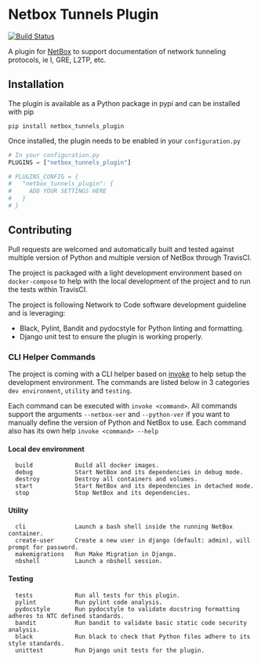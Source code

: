 # Netbox Tunnels Plugin

<!-- Build status with linky to the builds for ease of access. -->
[![Build Status](https://travis-ci.com/jdrew82/netbox_tunnels_plugin.svg?token=XHesDxGFcPtaq1Q3URi5&branch=master)](https://travis-ci.com/jdrew82/netbox_tunnels_plugin)

A plugin for [NetBox](https://github.com/netbox-community/netbox) to support documentation of network tunneling
 protocols, ie I, GRE, L2TP, etc.

## Installation

The plugin is available as a Python package in pypi and can be installed with pip
```shell
pip install netbox_tunnels_plugin
```

Once installed, the plugin needs to be enabled in your `configuration.py`
```python
# In your configuration.py
PLUGINS = ["netbox_tunnels_plugin"]

# PLUGINS_CONFIG = {
#   "netbox_tunnels_plugin": {
#     ADD YOUR SETTINGS HERE
#   }
# }
```

## Contributing

Pull requests are welcomed and automatically built and tested against multiple version of Python and multiple version of NetBox through TravisCI.

The project is packaged with a light development environment based on `docker-compose` to help with the local development of the project and to run the tests within TravisCI.

The project is following Network to Code software development guideline and is leveraging:
- Black, Pylint, Bandit and pydocstyle for Python linting and formatting.
- Django unit test to ensure the plugin is working properly.

### CLI Helper Commands

The project is coming with a CLI helper based on [invoke](http://www.pyinvoke.org/) to help setup the development environment. The commands are listed below in 3 categories `dev environment`, `utility` and `testing`. 

Each command can be executed with `invoke <command>`. All commands support the arguments `--netbox-ver` and `--python-ver` if you want to manually define the version of Python and NetBox to use. Each command also has its own help `invoke <command> --help`

#### Local dev environment
```
  build            Build all docker images.
  debug            Start NetBox and its dependencies in debug mode.
  destroy          Destroy all containers and volumes.
  start            Start NetBox and its dependencies in detached mode.
  stop             Stop NetBox and its dependencies.
```

#### Utility 
```
  cli              Launch a bash shell inside the running NetBox container.
  create-user      Create a new user in django (default: admin), will prompt for password.
  makemigrations   Run Make Migration in Django.
  nbshell          Launch a nbshell session.
```
#### Testing 

```
  tests            Run all tests for this plugin.
  pylint           Run pylint code analysis.
  pydocstyle       Run pydocstyle to validate docstring formatting adheres to NTC defined standards.
  bandit           Run bandit to validate basic static code security analysis.
  black            Run black to check that Python files adhere to its style standards.
  unittest         Run Django unit tests for the plugin.
```
